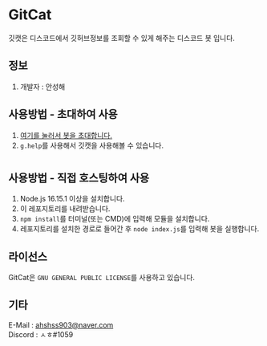 # GitCat
깃캣은 디스코드에서 깃허브정보를 조회할 수 있게 해주는 디스코드 봇 입니다.

## 정보
1. 개발자 : 안성해

## 사용방법 - 초대하여 사용

1. [여기를 눌러서 봇을 초대합니다.](src=https://discord.com/api/oauth2/authorize?client_id=984409107098394685&permissions=387136&scope=bot)
2. ``g.help``를 사용해서 깃캣을 사용해볼 수 있습니다.
#
## 사용방법 - 직접 호스팅하여 사용

1. Node.js 16.15.1 이상을 설치합니다.
2. 이 레포지토리를 내려받습니다.
3. ``npm install``를 터미널(또는 CMD)에 입력해 모듈을 설치합니다.
4. 레포지토리를 설치한 경로로 들어간 후 ``node index.js``를 입력해 봇을 실행합니다.

## 라이선스

GitCat은 ``GNU GENERAL PUBLIC LICENSE``를 사용하고 있습니다.

## 기타

E-Mail : ahshss903@naver.com  
Discord : ㅅㅎ#1059